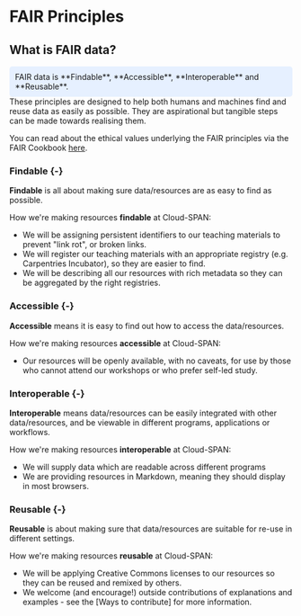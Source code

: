 # FAIR Principles

## What is FAIR data?
<style>
div.blue { background-color:#e6f0ff; border-radius: 5px; padding: 10px;}
</style>
<div class = "blue">
FAIR data is **Findable**, **Accessible**, **Interoperable** and **Reusable**.
</div>
These principles are designed to help both humans and machines find and reuse data as easily as possible. They are aspirational but tangible steps can be made towards realising them.

You can read about the ethical values underlying the FAIR principles via the FAIR Cookbook [here](https://fairplus.github.io/the-fair-cookbook/content/recipes/introduction/FAIRplus-values.html).

### Findable {-}
**Findable** is all about making sure data/resources are as easy to find as possible.

How we're making resources **findable** at Cloud-SPAN:

- We will be assigning persistent identifiers to our teaching materials to prevent "link rot", or broken links.
- We will register our teaching materials with an appropriate registry (e.g. Carpentries Incubator), so they are easier to find.
- We will be describing all our resources with rich metadata so they can be aggregated by the right registries.

### Accessible {-}
**Accessible** means it is easy to find out how to access the data/resources.

How we're making resources **accessible** at Cloud-SPAN:

- Our resources will be openly available, with no caveats, for use by those who cannot attend our workshops or who prefer self-led study.

### Interoperable {-}
**Interoperable** means data/resources can be easily integrated with other data/resources, and be viewable in different programs, applications or workflows.

How we're making resources **interoperable** at Cloud-SPAN:

- We will supply data which are readable across different programs
- We are providing resources in Markdown, meaning they should display in most browsers.

### Reusable {-}
**Reusable** is about making sure that data/resources are suitable for re-use in different settings.

How we're making resources **reusable** at Cloud-SPAN:

- We will be applying Creative Commons licenses to our resources so they can be reused and remixed by others.
- We welcome (and encourage!) outside contributions of explanations and examples - see the [Ways to contribute] for more information.
